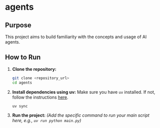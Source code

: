 # agents

## Purpose

This project aims to build familiarity with the concepts and usage of AI agents.

## How to Run

1. **Clone the repository:**

    ```bash
    git clone <repository_url>
    cd agents
    ```

2. **Install dependencies using uv:**
    Make sure you have `uv` installed. If not, follow the instructions [here](https://github.com/astral-sh/uv).

    ```bash
    uv sync
    ```

3. **Run the project:**
    *(Add the specific command to run your main script here, e.g., `uv run python main.py`)*
